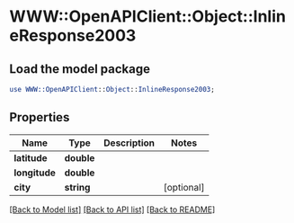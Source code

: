 # WWW::OpenAPIClient::Object::InlineResponse2003

## Load the model package
```perl
use WWW::OpenAPIClient::Object::InlineResponse2003;
```

## Properties
Name | Type | Description | Notes
------------ | ------------- | ------------- | -------------
**latitude** | **double** |  | 
**longitude** | **double** |  | 
**city** | **string** |  | [optional] 

[[Back to Model list]](../README.md#documentation-for-models) [[Back to API list]](../README.md#documentation-for-api-endpoints) [[Back to README]](../README.md)


